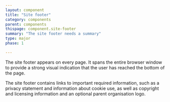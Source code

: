 ```yaml
---
layout: component
title: "Site footer"
category: components
parent: components
thispage: component.site-footer
summary: "The site footer needs a summary"
type: major
phase: 1

---
```

The site footer appears on every page. It spans the entire browser window to provide a strong visual indication that the user has reached the bottom of the page.

The site footer contains links to important required information, such as a privacy statement and information about cookie use, as well as copyright and licensing information and an optional parent organisation logo.
